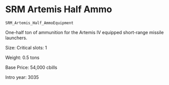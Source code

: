 # SRM Artemis Half Ammo

`SRM_Artemis_Half_AmmoEquipment`

One-half ton of ammunition for the Artemis IV equipped short-range missile launchers.

Size: Critical slots: 1

Weight: 0.5 tons

Base Price: 54,000 cbills

Intro year: 3035

